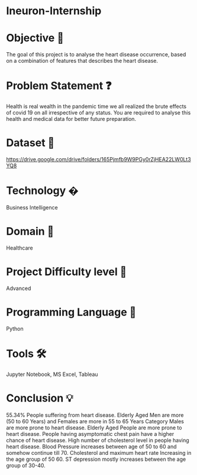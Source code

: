 # Ineuron-Internship

# Objective 🎯

The goal of this project is to analyse the heart disease occurrence, based on a combination of features that describes the heart disease.

# Problem Statement ❓

Health is real wealth in the pandemic time we all realized the brute effects of covid 19 on all irrespective of any status. You are required to analyse this health and medical data for better future preparation.

# Dataset 📀

https://drive.google.com/drive/folders/165Pjmfb9W9PGy0rZjHEA22LW0Lt3YQ8

# Technology �

Business Intelligence

# Domain 🏥

Healthcare

# Project Difficulty level 🥇

Advanced

# Programming Language 🐍

Python

# Tools 🛠

Jupyter Notebook, MS Excel, Tableau

# Conclusion 💡

55.34% People suffering from heart disease.
Elderly Aged Men are more (50 to 60 Years) and Females are more in 55 to 65 Years Category
Males are more prone to heart disease.
Elderly Aged People are more prone to heart disease.
People having asymptomatic chest pain have a higher chance of heart disease.
High number of cholesterol level in people having heart disease.
Blood Pressure increases between age of 50 to 60 and somehow continue till 70.
Cholesterol and maximum heart rate Increasing in the age group of 50 60.
ST depression mostly increases between the age group of 30-40.
